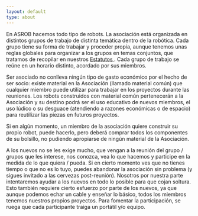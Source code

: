 ```yaml
---
layout: default
type: about
---
```

En ASROB hacemos todo tipo de robots. La asociación está organizada en distintos grupos de trabajo de distinta temática dentro de la robótica. Cada grupo tiene su forma de trabajar y proceder propia, aunque tenemos unas reglas globales para organizar a los grupos en temas conjuntos, que tratamos de recopilar en nuestros <a href="https://asrob.uc3m.es/estatutos" target="_blank">Estatutos <i class="fa fa-external-link" aria-hidden="true"></i></a>. Cada grupo de trabajo se reúne en un horario distinto, acordado por sus miembros.

Ser asociado no conlleva ningún tipo de gasto económico por el hecho de ser socio: existe material en la Asociación (llamado material común) que cualquier miembro puede utilizar para trabajar en los proyectos durante las reuniones. Los robots construidos con material común pertenecerán a la Asociación y su destino podrá ser el uso educativo de nuevos miembros, el uso lúdico o su desguace (atendiendo a razones económicas o de espacio) para reutilizar las piezas en futuros proyectos.

Si en algún momento, un miembro de la asociación quiere construir su propio robot, puede hacerlo, pero deberá comprar todos los componentes de su bolsillo, no pudiendo apropiarse de ningún material de la Asociación.

A los nuevos no se les exige mucho, que vengan a la reunión del grupo / grupos que les interese, nos conozca, vea lo que hacemos y participe en la medida de lo que quiera / pueda. Si en cierto momento ves que no tienes tiempo o que no es lo tuyo, puedes abandonar la asociación sin problema (y sigues invitado a las cervezas post-reunión). Nosotros por nuestra parte intentaremos ayudar a los nuevos en todo lo posible para que cojan soltura. Esto también requiere cierto esfuerzo por parte de los nuevos, ya que aunque podemos echar un cable y enseñar lo básico, todos los miembros tenemos nuestros propios proyectos. Para fomentar la participación, se ruega que cada participante traiga un portátil y/o equipo.

